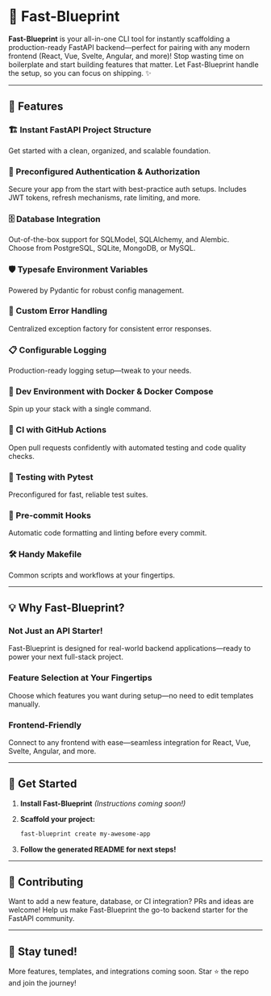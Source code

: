 # 🚀 Fast-Blueprint

**Fast-Blueprint** is your all-in-one CLI tool for instantly scaffolding a production-ready FastAPI backend—perfect for pairing with any modern frontend (React, Vue, Svelte, Angular, and more)!
Stop wasting time on boilerplate and start building features that matter.
Let Fast-Blueprint handle the setup, so you can focus on shipping. ✨

---

## 🎯 Features

### 🏗️ Instant FastAPI Project Structure
Get started with a clean, organized, and scalable foundation.

### 🔐 Preconfigured Authentication & Authorization
Secure your app from the start with best-practice auth setups.
Includes JWT tokens, refresh mechanisms, rate limiting, and more.

### 🗄️ Database Integration
Out-of-the-box support for SQLModel, SQLAlchemy, and Alembic.  
Choose from PostgreSQL, SQLite, MongoDB, or MySQL.

### 🛡️ Typesafe Environment Variables
Powered by Pydantic for robust config management.

### 🚨 Custom Error Handling
Centralized exception factory for consistent error responses.

### 📋 Configurable Logging
Production-ready logging setup—tweak to your needs.

### 🐳 Dev Environment with Docker & Docker Compose
Spin up your stack with a single command.

### 🤖 CI with GitHub Actions
Open pull requests confidently with automated testing and code quality checks.

### 🧪 Testing with Pytest
Preconfigured for fast, reliable test suites.

### 🧹 Pre-commit Hooks
Automatic code formatting and linting before every commit.

### 🛠️ Handy Makefile
Common scripts and workflows at your fingertips.

---

## 💡 Why Fast-Blueprint?

### Not Just an API Starter!
Fast-Blueprint is designed for real-world backend applications—ready to power your next full-stack project.

### Feature Selection at Your Fingertips
Choose which features you want during setup—no need to edit templates manually.

### Frontend-Friendly
Connect to any frontend with ease—seamless integration for React, Vue, Svelte, Angular, and more.

---

## 🏁 Get Started

1. **Install Fast-Blueprint**
   _(Instructions coming soon!)_

2. **Scaffold your project:**
   ```bash
   fast-blueprint create my-awesome-app
   ```

3. **Follow the generated README for next steps!**

---

## 🤝 Contributing

Want to add a new feature, database, or CI integration? PRs and ideas are welcome!
Help us make Fast-Blueprint the go-to backend starter for the FastAPI community.

---

## 📣 Stay tuned!

More features, templates, and integrations coming soon.
Star ⭐ the repo and join the journey!
